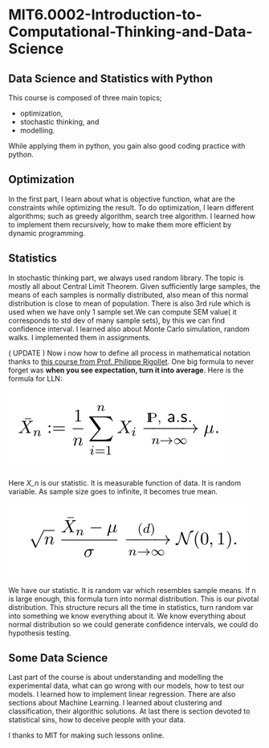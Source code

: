 # MIT6.0002-Introduction-to-Computational-Thinking-and-Data-Science

## Data Science and Statistics with Python
  
This course is composed of three main topics; 
* optimization, 
* stochastic thinking, and 
* modelling. 

While applying them in python, you gain also good coding practice with python. 

## Optimization

In the first part, I learn about what is objective function, what are the constraints while optimizing the result. To do optimization, I learn different algorithms; such as greedy algorithm, search tree algorithm. I learned how to implement them recursively, how to make them more efficient by dynamic programming.
  
## Statistics

In stochastic thinking part, we always used random library. The topic is mostly all about Central Limit Theorem. Given sufficiently large samples, the means of each samples is normally distributed, also mean of this normal distribution is close to mean of population. There is also 3rd rule which is used when we have only 1 sample set.We can compute SEM value( it corresponds to std dev of many sample sets), by this we can find confidence interval. I learned also about Monte Carlo simulation, random walks. I implemented them in assignments.
  
( UPDATE ) Now i now how to define all process in mathematical notation thanks to [this course from Prof. Philippe Rigollet](https://ocw.mit.edu/courses/mathematics/18-650-statistics-for-applications-fall-2016/index.htm). One big formula to never forget was **when you see expectation, turn it into average**. Here is the formula for LLN:

![LLN](./LLN.png)

Here *X_n* is our statistic. It is measurable function of data. It is random variable. As sample size goes to infinite, it becomes true mean. 

![CLT](./CLT.png)

We have our statistic. It is random var which resembles sample means. If n is large enough, this formula turn into normal distribution. This is our pivotal distribution. This structure recurs all the time in statistics, turn random var into something we know everything about it. We know everything about normal distribution so we could generate confidence intervals, we could do hypothesis testing. 

## Some Data Science
Last part of the course is about understanding and modelling the experimental data, what can go wrong with our models, how to test our models. I learned how to implement linear regression. There are also sections about Machine Learning. I learned about clustering and classification, their algorithic solutions. At last there is section devoted to statistical sins, how to deceive people with your data.
  
I thanks to MIT for making such lessons online.
